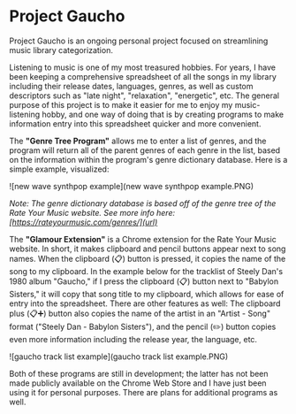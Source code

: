 # Project Gaucho
Project Gaucho is an ongoing personal project focused on streamlining music library categorization.

Listening to music is one of my most treasured hobbies. For years, I have been keeping a comprehensive spreadsheet of all the songs in my library including their release dates, languages, genres, as well as custom descriptors such as "late night", "relaxation", "energetic", etc. The general purpose of this project is to make it easier for me to enjoy my music-listening hobby, and one way of doing that is by creating programs to make information entry into this spreadsheet quicker and more convenient.

The **"Genre Tree Program"** allows me to enter a list of genres, and the program will return all of the parent genres of each genre in the list, based on the information within the program's genre dictionary database. Here is a simple example, visualized:

![new wave synthpop example](new wave synthpop example.PNG)

_Note: The genre dictionary database is based off of the genre tree of the Rate Your Music website. See more info here: [https://rateyourmusic.com/genres/](url)_

The **"Glamour Extension"** is a Chrome extension for the Rate Your Music website. In short, it makes clipboard and pencil buttons appear next to song names. When the clipboard (📋) button is pressed, it copies the name of the song to my clipboard. In the example below for the tracklist of Steely Dan's 1980 album "Gaucho," if I press the clipboard (📋) button next to "Babylon Sisters," it will copy that song title to my clipboard, which allows for ease of entry into the spreadsheet. There are other features as well: The clipboard plus (📋➕) button also copies the name of the artist in an "Artist - Song" format ("Steely Dan - Babylon Sisters"), and the pencil (✏️) button copies even more information including the release year, the language, etc.

![gaucho track list example](gaucho track list example.PNG)

Both of these programs are still in development; the latter has not been made publicly available on the Chrome Web Store and I have just been using it for personal purposes. There are plans for additional programs as well.
